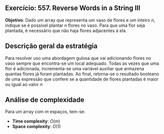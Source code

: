 ## Exercício: 557. Reverse Words in a String III
**Objetivo**: Dado um array que representa um vaso de flores e um inteiro $n$, indique se é possível plantar $n$ flores no vaso. Para que uma flor seja plantada, é necessário que não haja flores adjacentes à ela.

## Descrição geral da estratégia
Para resolver uso uma abordagem gulosa que vai adicionando flores no vaso sempre que encontra-se um local adequado. Todas as vezes que uma flor é adicionada, incrementa-se uma variável auxiliar que armazena quantas flores já foram plantadas. Ao final, retorna-se o resultado booleano de uma expressão que confere se a quantidade de flores plantadas é maior ou igual ao valor $n$

## Análise de complexidade
Para um array com $m$ espaços, tem-se:
- **Time complexity**: $O(m)$
- **Space complexity**: $O(1)$
